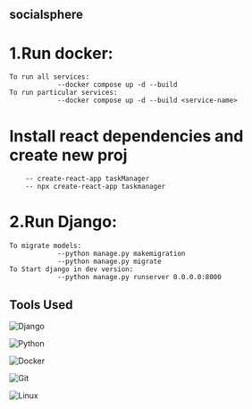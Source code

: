 ## socialsphere


# 1.Run docker:
    To run all services:
                --docker compose up -d --build 
    To run particular services:
                --docker compose up -d --build <service-name>

# Install react dependencies and create new proj
        -- create-react-app taskManager
        -- npx create-react-app taskmanager
# 2.Run Django:
    To migrate models:
                --python manage.py makemigration
                --python manage.py migrate
    To Start django in dev version:
                --python manage.py runserver 0.0.0.0:8000
  
## Tools Used
![Django](https://img.shields.io/badge/Django-4.2.15-092E20?logo=django&logoColor=092E20&labelColor=44B78B) 

![Python](https://img.shields.io/badge/Python-3.10.14-FFD343?logo=python&logoColor=3776AB&labelColor=306998) 

![Docker](https://img.shields.io/badge/Docker-26.1.4-0db7ed?logo=docker&logoColor=2496ED&labelColor=384D54) 

![Git](https://img.shields.io/badge/Git-2.30-F1502F?logo=git&logoColor=F05032&labelColor=E44C30) 

![Linux](https://img.shields.io/badge/Linux-Ubuntu%2020.04-E95420?logo=ubuntu&logoColor=E95420&labelColor=DD4814)

